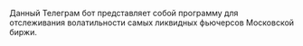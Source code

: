 Данный Телеграм бот представляет собой программу для отслеживания волатильности самых ликвидных фьючерсов Московской биржи.
